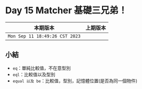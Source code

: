 # Day 15 Matcher 基礎三兄弟！

|本期版本|上期版本
|:---:|:---:|
`Mon Sep 11 18:49:26 CST 2023` |

## 小結

* `eq`：單純比較值，不在意型別
* `eql`：比較值以及型別
* `equal 以及 be`：比較值，型別，記憶體位置(是否為同一個物件)
